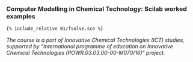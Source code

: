 ### Computer Modelling in Chemical Technology: Scilab worked examples

```apache
{% include_relative 01/fsolve.sce %}
```

_The course is a part of Innovative Chemical Technologies (ICT) studies, supported by “International programme of education on Innovative Chemical Technologies (POWR.03.03.00-00-M070/16)" project._
